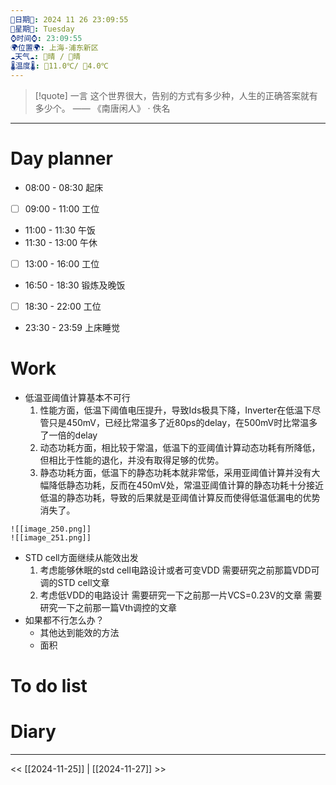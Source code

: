 ```yaml
---
🌻日期🌻: 2024 11 26 23:09:55
🌙星期🌙: Tuesday
⌚️时间⌚️: 23:09:55
🌍位置🌍: 上海-浦东新区
☁️天气☁️: 🌅晴 / 🌃晴
🌡️温度🌡️: 🌅11.0℃/ 🌃4.0℃
---
```

>[!quote] 一言
 这个世界很大，告别的方式有多少种，人生的正确答案就有多少个。  —— 《南唐闲人》 · 佚名

---
# Day planner
-  08:00 - 08:30 起床
- [ ]  09:00 - 11:00 工位
-  11:00 - 11:30 午饭
-  11:30 - 13:00 午休
- [ ]  13:00 - 16:00 工位
-  16:50 - 18:30 锻炼及晚饭
- [ ]  18:30 - 22:00 工位
-  23:30 - 23:59 上床睡觉
# Work
- 低温亚阈值计算基本不可行
	1.  性能方面，低温下阈值电压提升，导致Ids极具下降，Inverter在低温下尽管只是450mV，已经比常温多了近80ps的delay，在500mV时比常温多了一倍的delay
	2. 动态功耗方面，相比较于常温，低温下的亚阈值计算动态功耗有所降低，但相比于性能的退化，并没有取得足够的优势。
	3. 静态功耗方面，低温下的静态功耗本就非常低，采用亚阈值计算并没有大幅降低静态功耗，反而在450mV处，常温亚阈值计算的静态功耗十分接近低温的静态功耗，导致的后果就是亚阈值计算反而使得低温低漏电的优势消失了。
```image-layout-a
![[image_250.png]]
![[image_251.png]]
```

- STD cell方面继续从能效出发
	1. 考虑能够休眠的std cell电路设计或者可变VDD
		需要研究之前那篇VDD可调的STD cell文章
	2. 考虑低VDD的电路设计
		需要研究一下之前那一片VCS=0.23V的文章
		需要研究一下之前那一篇Vth调控的文章
- 如果都不行怎么办？
	- 其他达到能效的方法
	- 面积

# To do list

# Diary





---
<< [[2024-11-25]] | [[2024-11-27]] >>